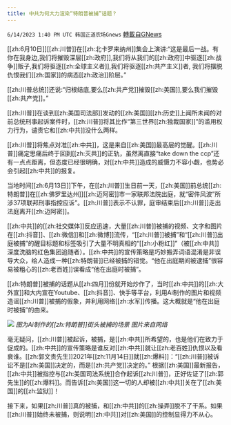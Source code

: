 ```yaml
---
title: 中共为何大力渲染“特朗普被捕”话题？
---
```

`6/14/2023 1:40 PM UTC 韩国正道农场Gnews` [轉載自GNews](https://gnews.org/articles/1382856)

[[zh:6月10日]][[zh:川普]]在[[zh:北卡罗来纳州]]集会上演讲:“这是最后一战。有你在我身边,我们将摧毁深层[[zh:政府]],我们将从我们的[[zh:政府]]中驱逐[[zh:战争]]贩子,我们将驱逐[[zh:全球主义者]],我们将驱逐[[zh:共产主义]]者, 我们将摆脱仇恨我们[[zh:国家]]的病态[[zh:政治]]阶层。”

[[zh:川普总统]]还说:“归根结底,要么[[zh:共产党]]摧毁[[zh:美国]],要么我们摧毁[[zh:共产党]]。”

[[zh:川普]]在谈到[[zh:美国司法部]]发动的[[zh:美国]][[zh:历史]]上闻所未闻的对前总统刑事起诉案件时，[[zh:川普]]将其比作“第三世界[[zh:独裁国家]]”的滥用权力行为，谴责它和[[zh:中共]]没什么两样。

[[zh:川普]]将焦点对准[[zh:中共]]，这是来自[[zh:美国]]最高层的觉醒。[[zh:川普]]痛定思痛后终于回到[[zh:灭共]]的正轨，虽然离直接“take down the ccp”还有一点点距离，但态度已经很明确，对[[zh:中共]]造成的威慑力不容小觑，也势必会引起[[zh:中共]]的报复。

当地时间[[zh:6月13日]]下午，在[[zh:川普]]生日前一天，[[zh:美国]]前总统[[zh:特朗普]]在[[zh:佛罗里达州]][[zh:迈阿密]]市一家联邦法院出庭，就“密件风波”所涉37项联邦刑事指控应诉”。[[zh:川普]]表示不认罪，庭审结束后[[zh:川普]]走出法庭离开[[zh:迈阿密]]。

[[zh:中共]]的[[zh:社交媒体]]反应迅速，大量[[zh:川普]]被捕的视频、文字和图片在[[zh:抖音]]、[[zh:微信]]和[[zh:微博]]流传，“[[zh:川普]]被捕”和“[[zh:川普]]出庭被捕”的醒目标题和标签吸引了大量不明真相的“[[zh:小粉红]]”（被[[zh:中共]]深度洗脑的红色集团追随者）。[[zh:中共]]的宣传策略是巧妙搬弄词语混淆是非误导大众，给人造成一种[[zh:特朗普]]已经被捕的错觉。“他在出庭期间被逮捕”很容易被粗心的[[zh:老百姓]]误看成“他在出庭时被捕”。

[[zh:特朗普]]被捕的话题从[[zh:四月]]份就开始炒作了，当时[[zh:中共]]的[[zh:大外宣]]和大内宣在Youtube、[[zh:抖音]]、快手等平台，利用Ai制作的图片和视频造谣[[zh:川普]]被捕的假象，并利用网络[[zh:水军]]传播。这大概就是“他在出庭时被捕”的由来。

![](https://ipfs.gnews.org/ipfs/QmZ7e9hV4YXBpy3EvMMwNMCRAKsDeTMvDTtReKkrfJ7Ng6?filename=跑.jpg)
*图为Ai制作的[[zh:特朗普]]街头被捕的场景 图片来自网络*

毫无疑问，[[zh:川普]]被起诉，被捕，是[[zh:中共]]所希望的，也是他们在致力于促成的。[[zh:中共]]的宣传策略是谁反对[[zh:中共]]就让[[zh:老百姓]]仇恨以及看衰谁。[[zh:郭文贵先生]]2021年[[zh:11月14日]]就[[zh:爆料]]：“[[zh:川普]]被诉讼不是[[zh:美国]]决定的，而是[[zh:共产党]]决定的。” 根据[[zh:美国]]最新报告，[[zh:中共]]被指控与[[zh:美国司法系统]]合作起诉[[zh:川普]]，正好佐证了[[zh:郭先生]]的[[zh:爆料]]。而告诉[[zh:美国]]这一切的人却被[[zh:中共]]关在了[[zh:美国]]的[[zh:监狱]]！

接下来，如果[[zh:川普]]真的被捕，和[[zh:中共]]的[[zh:操弄]]脱不了干系。如果[[zh:川普]]始终未被捕，则说明[[zh:中共]]对[[zh:美国]]的控制显得力不从心。
